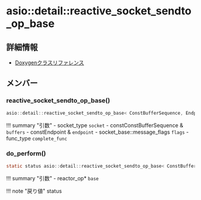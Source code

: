 # asio::detail::reactive_socket_sendto_op_base



## 詳細情報

- [Doxygenクラスリファレンス](https://lang-ship.com/reference/ESP32/latest/classasio_1_1detail_1_1reactive__socket__sendto__op__base.html)

## メンバー

### reactive_socket_sendto_op_base()



```c
asio::detail::reactive_socket_sendto_op_base< ConstBufferSequence, Endpoint >::reactive_socket_sendto_op_base(socket_type socket, const ConstBufferSequence &buffers, const Endpoint &endpoint, socket_base::message_flags flags, func_type complete_func)
```

!!! summary "引数"
	- socket_type `socket` 
	- constConstBufferSequence & `buffers` 
	- constEndpoint & `endpoint` 
	- socket_base::message_flags `flags` 
	- func_type `complete_func` 



### do_perform()



```c
static status asio::detail::reactive_socket_sendto_op_base< ConstBufferSequence, Endpoint >::do_perform(reactor_op *base)
```

!!! summary "引数"
	- reactor_op* `base` 

!!! note "戻り値"
	status




